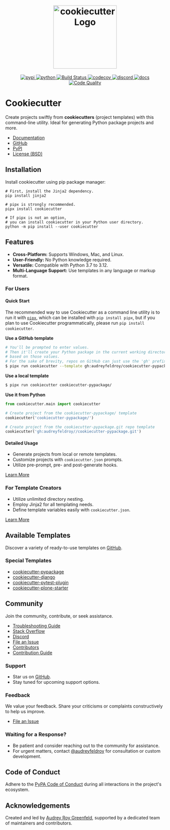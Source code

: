 <h1 align="center">
    <img alt="cookiecutter Logo" width="200px" src="https://raw.githubusercontent.com/cookiecutter/cookiecutter/3ac078356adf5a1a72042dfe72ebfa4a9cd5ef38/logo/cookiecutter_medium.png">
</h1>

<div align="center">

[
![pypi](https://img.shields.io/pypi/v/cookiecutter.svg)
](https://pypi.org/project/cookiecutter/)
[
![python](https://img.shields.io/pypi/pyversions/cookiecutter.svg)
](https://pypi.org/project/cookiecutter/)
[
![Build Status](https://github.com/cookiecutter/cookiecutter/actions/workflows/tests.yml/badge.svg?branch=main)
](https://github.com/cookiecutter/cookiecutter/actions)
[
![codecov](https://codecov.io/gh/cookiecutter/cookiecutter/branch/main/graphs/badge.svg?branch=main)
](https://codecov.io/github/cookiecutter/cookiecutter?branch=main)
[
![discord](https://img.shields.io/badge/Discord-cookiecutter-5865F2?style=flat&logo=discord&logoColor=white)
](https://discord.gg/9BrxzPKuEW)
[
![docs](https://readthedocs.org/projects/cookiecutter/badge/?version=latest)
](https://readthedocs.org/projects/cookiecutter/?badge=latest)
[
![Code Quality](https://img.shields.io/scrutinizer/g/cookiecutter/cookiecutter.svg)
](https://scrutinizer-ci.com/g/cookiecutter/cookiecutter/?branch=main)

</div>

# Cookiecutter

Create projects swiftly from **cookiecutters** (project templates) with this command-line utility. Ideal for generating Python package projects and more.

- [Documentation](https://cookiecutter.readthedocs.io)
- [GitHub](https://github.com/cookiecutter/cookiecutter)
- [PyPI](https://pypi.org/project/cookiecutter/)
- [License (BSD)](https://github.com/cookiecutter/cookiecutter/blob/main/LICENSE)

## Installation

Install cookiecutter using pip package manager:
```
# First, install the Jinja2 dependency.
pip install jinja2

# pipx is strongly recommended.
pipx install cookiecutter

# If pipx is not an option,
# you can install cookiecutter in your Python user directory.
python -m pip install --user cookiecutter
```

## Features

- **Cross-Platform:** Supports Windows, Mac, and Linux.
- **User-Friendly:** No Python knowledge required.
- **Versatile:** Compatible with Python 3.7 to 3.12.
- **Multi-Language Support:** Use templates in any language or markup format.

### For Users

#### Quick Start

The recommended way to use Cookiecutter as a command line utility is to run it with [`pipx`](https://pypa.github.io/pipx/), which can be installed with `pip install pipx`, but if you plan to use Cookiecutter programmatically, please run `pip install cookiecutter`.

**Use a GitHub template**

```bash
# You'll be prompted to enter values.
# Then it'll create your Python package in the current working directory,
# based on those values.
# For the sake of brevity, repos on GitHub can just use the 'gh' prefix
$ pipx run cookiecutter --template gh:audreyfeldroy/cookiecutter-pypackage
```

**Use a local template**

```bash
$ pipx run cookiecutter cookiecutter-pypackage/
```

**Use it from Python**

```py
from cookiecutter.main import cookiecutter

# Create project from the cookiecutter-pypackage/ template
cookiecutter('cookiecutter-pypackage/')

# Create project from the cookiecutter-pypackage.git repo template
cookiecutter('gh:audreyfeldroy//cookiecutter-pypackage.git')
```

#### Detailed Usage

- Generate projects from local or remote templates.
- Customize projects with `cookiecutter.json` prompts.
- Utilize pre-prompt, pre- and post-generate hooks.

[Learn More](https://cookiecutter.readthedocs.io/en/latest/usage.html)

### For Template Creators

- Utilize unlimited directory nesting.
- Employ Jinja2 for all templating needs.
- Define template variables easily with `cookiecutter.json`.

[Learn More](https://cookiecutter.readthedocs.io/en/latest/tutorials/)

## Available Templates

Discover a variety of ready-to-use templates on [GitHub](https://github.com/search?q=cookiecutter&type=Repositories).

### Special Templates

- [cookiecutter-pypackage](https://github.com/audreyfeldroy/cookiecutter-pypackage)
- [cookiecutter-django](https://github.com/pydanny/cookiecutter-django)
- [cookiecutter-pytest-plugin](https://github.com/pytest-dev/cookiecutter-pytest-plugin)
- [cookiecutter-plone-starter](https://github.com/collective/cookiecutter-plone-starter)

## Community

Join the community, contribute, or seek assistance.

- [Troubleshooting Guide](https://cookiecutter.readthedocs.io/en/latest/troubleshooting.html)
- [Stack Overflow](https://stackoverflow.com/questions/tagged/cookiecutter)
- [Discord](https://discord.gg/9BrxzPKuEW)
- [File an Issue](https://github.com/cookiecutter/cookiecutter/issues?q=is%3Aopen)
- [Contributors](AUTHORS.md)
- [Contribution Guide](CONTRIBUTING.md)

### Support

- Star us on [GitHub](https://github.com/cookiecutter/cookiecutter).
- Stay tuned for upcoming support options.

### Feedback

We value your feedback. Share your criticisms or complaints constructively to help us improve.

- [File an Issue](https://github.com/cookiecutter/cookiecutter/issues?q=is%3Aopen)

### Waiting for a Response?

- Be patient and consider reaching out to the community for assistance.
- For urgent matters, contact [@audreyfeldroy](https://github.com/audreyfeldroy) for consultation or custom development.

## Code of Conduct

Adhere to the [PyPA Code of Conduct](https://www.pypa.io/en/latest/code-of-conduct/) during all interactions in the project's ecosystem.

## Acknowledgements

Created and led by [Audrey Roy Greenfeld](https://github.com/audreyfeldroy), supported by a dedicated team of maintainers and contributors.